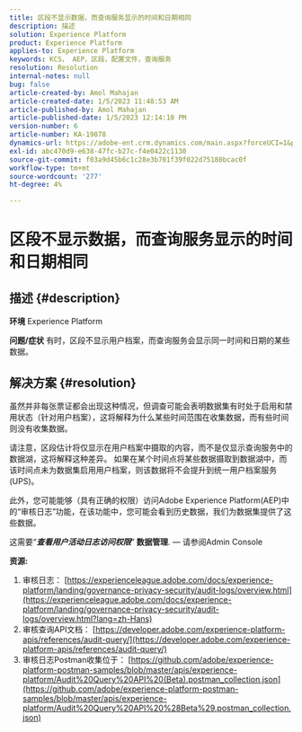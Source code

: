```yaml
---
title: 区段不显示数据，而查询服务显示的时间和日期相同
description: 描述
solution: Experience Platform
product: Experience Platform
applies-to: Experience Platform
keywords: KCS， AEP，区段，配置文件，查询服务
resolution: Resolution
internal-notes: null
bug: false
article-created-by: Amol Mahajan
article-created-date: 1/5/2023 11:48:53 AM
article-published-by: Amol Mahajan
article-published-date: 1/5/2023 12:14:10 PM
version-number: 6
article-number: KA-19878
dynamics-url: https://adobe-ent.crm.dynamics.com/main.aspx?forceUCI=1&pagetype=entityrecord&etn=knowledgearticle&id=a34331ea-ee8c-ed11-81ac-6045bd006b3d
exl-id: abc470d9-e638-47fc-b27c-f4e0422c1130
source-git-commit: f03a9d45b6c1c28e3b701f39f022d75180bcac0f
workflow-type: tm+mt
source-wordcount: '277'
ht-degree: 4%

---
```


# 区段不显示数据，而查询服务显示的时间和日期相同

## 描述 {#description}

<b>环境</b>
Experience Platform


<b>问题/症状</b>
有时，区段不显示用户档案，而查询服务会显示同一时间和日期的某些数据。


## 解决方案 {#resolution}


虽然并非每张票证都会出现这种情况，但调查可能会表明数据集有时处于启用和禁用状态（针对用户档案），这将解释为什么某些时间范围在收集数据，而有些时间则没有收集数据。

请注意，区段估计将仅显示在用户档案中摄取的内容，而不是仅显示查询服务中的数据湖，这将解释这种差异。 如果在某个时间点将某些数据摄取到数据湖中，而该时间点未为数据集启用用户档案，则该数据将不会提升到统一用户档案服务(UPS)。



此外，您可能能够（具有正确的权限）访问Adobe Experience Platform(AEP)中的“审核日志”功能，在该功能中，您可能会看到历史数据，我们为数据集提供了这些数据。

这需要“<b>*查看用户活动日志访问权限</b>*“ <b>数据管理</b>.  — 请参阅Admin Console



<b>资源:</b>

1. 审核日志： [https://experienceleague.adobe.com/docs/experience-platform/landing/governance-privacy-security/audit-logs/overview.html](https://experienceleague.adobe.com/docs/experience-platform/landing/governance-privacy-security/audit-logs/overview.html?lang=zh-Hans)
2. 审核查询API文档： [https://developer.adobe.com/experience-platform-apis/references/audit-query/](https://developer.adobe.com/experience-platform-apis/references/audit-query/)
3. 审核日志Postman收集位于： [https://github.com/adobe/experience-platform-postman-samples/blob/master/apis/experience-platform/Audit%20Query%20API%20(Beta).postman_collection.json](https://github.com/adobe/experience-platform-postman-samples/blob/master/apis/experience-platform/Audit%20Query%20API%20%28Beta%29.postman_collection.json)
